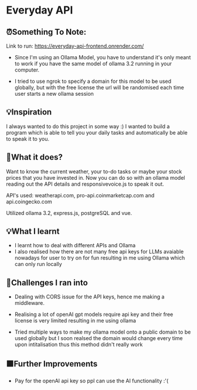 # Everyday API

## ⏰Something To Note:

Link to run: https://everyday-api-frontend.onrender.com/

- Since I'm using an Ollama Model, you have to understand it's only meant to work if you have the same model of ollama 3.2 running in your computer.

- I tried to use ngrok to specify a domain for this model to be used globally, but with the free license the url will be randomised each time user starts a new ollama session



## 💡Inspiration
I always wanted to do this project in some way :) I wanted to build a program which is able to tell you your daily tasks and automatically be able to speak it to you.

## 👀What it does?
Want to know the current weather, your to-do tasks or maybe your stock prices that you have invested in. Now you can do so with an ollama model reading out the API details and responsivevoice.js to speak it out.

API's used: weatherapi.com, pro-api.coinmarketcap.com and api.coingecko.com

Utilized ollama 3.2, express.js, postgreSQL and vue.

## 💡What I learnt
- I learnt how to deal with different APIs and Ollama
- I also realised how there are not many free api keys for LLMs avaiable nowadays for user to try on for fun resulting in me using Ollama which can only run locally


## 🚧Challenges I ran into
- Dealing with CORS issue for the API keys, hence me making a middleware.
- Realising a lot of openAI gpt models require api key and their free license is very limited resulting in me using ollama

- Tried multiple ways to make my ollama model onto a public domain to be used globally but I soon realsed the domain would change every time upon intitalisation thus this method didn't really work

## 🟩Further Improvements

- Pay for the openAI api key so ppl can use the AI functionality :'(
